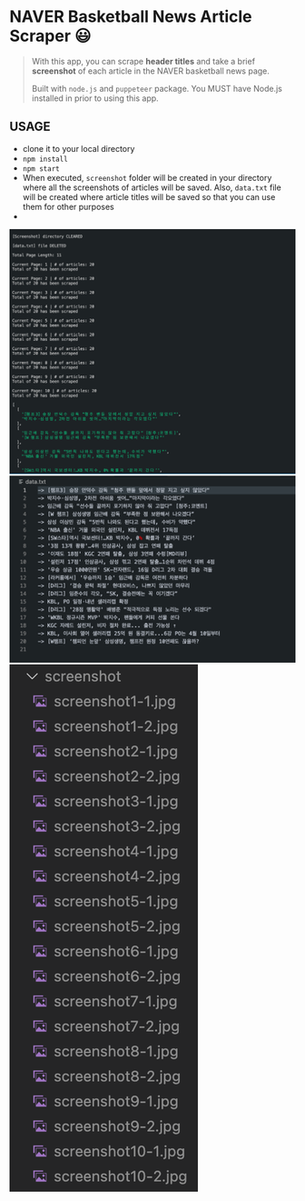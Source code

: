 # NAVER Basketball News Article Scraper :smiley:

  > With this app, you can scrape **header titles** and take a brief **screenshot** of each article in the NAVER basketball news page.
  > 
  > Built with <code>node.js</code> and <code>puppeteer</code> package. You MUST have Node.js installed in prior to using this app.
  >

## USAGE
- clone it to your local directory
- <code>npm install</code>
- <code>npm start</code>
- When executed, <code>screenshot</code> folder will be created in your directory where all the screenshots of articles will be saved. Also, <code>data.txt</code> file will be created where article titles will be saved so that you can use them for other purposes
- 

![Scraping...](./images/1.png)
![Scraping...](./images/2.png)
![Scraping...](./images/3.png)


